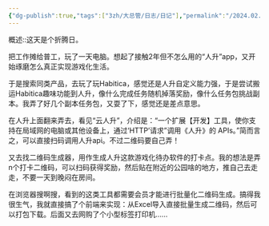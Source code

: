 ```yaml
---
{"dg-publish":true,"tags":["3zh/大总管/日志/日记"],"permalink":"/2024.02.27云人升折腾日志/","dgPassFrontmatter":true,"noteIcon":""}
---
```




概述::这天是个折腾日。

把工作摊给普工，玩了一天电脑。想起了接触2年但不怎么用的“人升”app，又开始琢磨怎么真正实现游戏化生活。

于是搜索同类产品，去玩了玩Habitica，感觉还是人升自定义能力强，于是尝试搬运Habitica趣味功能到人升，像什么完成任务随机掉落奖励，像什么任务包挑战副本。我弄了好几个副本任务包，又耍了下，感觉还是差点意思。

在人升上面翻来弄去，看见“云人升”，介绍是：“一个扩展【开发】工具，使你支持在局域网的电脑或其他设备上，通过‘HTTP’请求”调用《人升》的 APIs。”简而言之，可以直接扫码调用人升api。不过二维码要自己弄！

又去找二维码生成器，用作生成人升这款游戏化待办软件的打卡点。我的想法是弄n个打卡二维码，可以扫码获得奖励，然后贴在附近的公园啥的地方，推自己去走走，不要一天到晚闷在房间。

在浏览器搜啊搜，看到的这类工具都需要会员才能进行批量化二维码生成。搞得我很生气，我就直接搞了个前端来实现：从Excel导入直接批量生成二维码，然后可以打包下载。后面又去网购了个小型标签打印机……